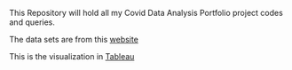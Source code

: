 This Repository will hold all my Covid Data Analysis Portfolio project codes and queries.

The data sets are from this <a href= "https://ourworldindata.org/covid-deaths"> website </a>

This is the visualization in <a href="https://public.tableau.com/app/profile/onyedika.obiakarije/viz/Covid_Analysis_16500629357650/Covid_Analysis">Tableau</a>
